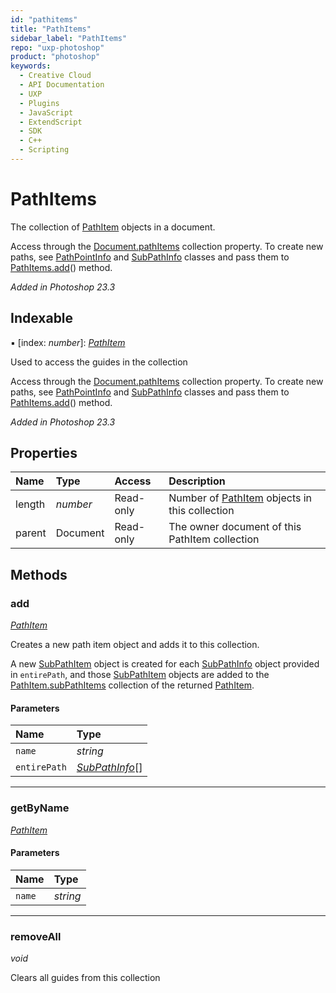 ```yaml
---
id: "pathitems"
title: "PathItems"
sidebar_label: "PathItems"
repo: "uxp-photoshop"
product: "photoshop"
keywords:
  - Creative Cloud
  - API Documentation
  - UXP
  - Plugins
  - JavaScript
  - ExtendScript
  - SDK
  - C++
  - Scripting
---
```


# PathItems

The collection of [PathItem](/ps_reference/classes/pathitem/) objects in a document.

Access through the [Document.pathItems](/ps_reference/classes/document/#pathitems) collection property. To create new paths,
see [PathPointInfo](/ps_reference/classes/pathpointinfo/) and [SubPathInfo](/ps_reference/classes/subpathinfo/) classes and pass them to [PathItems.add](/ps_reference/classes/pathitems/#add)() method.

*Added in Photoshop 23.3*

## Indexable

▪ [index: *number*]: [*PathItem*](/ps_reference/classes/pathitem/)

Used to access the guides in the collection

Access through the [Document.pathItems](/ps_reference/classes/document/#pathitems) collection property. To create new paths,
see [PathPointInfo](/ps_reference/classes/pathpointinfo/) and [SubPathInfo](/ps_reference/classes/subpathinfo/) classes and pass them to [PathItems.add](/ps_reference/classes/pathitems/#add)() method.

*Added in Photoshop 23.3*

## Properties

| Name | Type | Access | Description |
| :------ | :------ | :------ | :------ |
| length | *number* | Read-only | Number of [PathItem](/ps_reference/modules/pathitem/) objects in this collection |
| parent | Document | Read-only | The owner document of this PathItem collection |

## Methods

### add

[*PathItem*](/ps_reference/classes/pathitem/)

Creates a new path item object and adds it to this collection.

A new [SubPathItem](/ps_reference/classes/subpathitem/) object is created for each [SubPathInfo](/ps_reference/classes/subpathinfo/) object provided in `entirePath`,
and those [SubPathItem](/ps_reference/classes/subpathitem/) objects are added to the [PathItem.subPathItems](/ps_reference/classes/pathitem/#subpathitems) collection of the returned
[PathItem](/ps_reference/classes/pathitem/).

#### Parameters

| Name | Type |
| :------ | :------ |
| `name` | *string* |
| `entirePath` | [*SubPathInfo*](/ps_reference/classes/subpathinfo/)[] |

___

### getByName

[*PathItem*](/ps_reference/classes/pathitem/)

#### Parameters

| Name | Type |
| :------ | :------ |
| `name` | *string* |

___

### removeAll

*void*

Clears all guides from this collection
